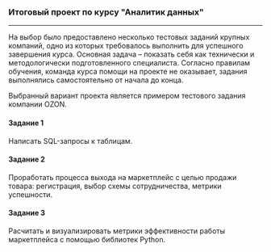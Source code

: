 ### Итоговый проект по курсу "Аналитик данных"
---
На выбор было предоставлено несколько тестовых заданий крупных компаний, одно из которых требовалось выполнить для успешного завершения курса. Основная задача – показать себя как технически и методологически подготовленного специалиста. Согласно правилам обучения, команда курса помощи на проекте не оказывает, задания выполнялись самостоятельно от начала до конца.

Выбранный вариант проекта является примером тестового задания компании OZON. 

#### Задание 1
Написать SQL-запросы к таблицам.

#### Задание 2
Проработать процесса выхода на маркетплейс с целью продажи товара: регистрация, выбор схемы сотрудничества, метрики успешности.

#### Задание 3
Расчитать и визуализировать метрики эффективности работы маркетплейса с помощью библиотек Python.
